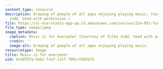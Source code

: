 ```yaml
---
content_type: resource
description: Drawing of people of all ages enjoying playing music. (Courtesy of Tilke
  Judd. Used with permission.)
file: https://ol-ocw-studio-app-qa.s3.amazonaws.com/courses/21m-051-fundamentals-of-music-spring-2007/dc9df5fa5eb1fcefc31f789ccf402b73_21m-051s07.jpg
file_type: image/jpeg
image_metadata:
  caption: Music is for everyone! (Courtesy of Tilke Judd. Used with permission.)
  credit: ''
  image-alt: Drawing of people of all ages enjoying playing music.
resourcetype: Image
title: Music is for everyone!
uid: dc9df5fa-5eb1-fcef-c31f-789ccf402b73
---
```


